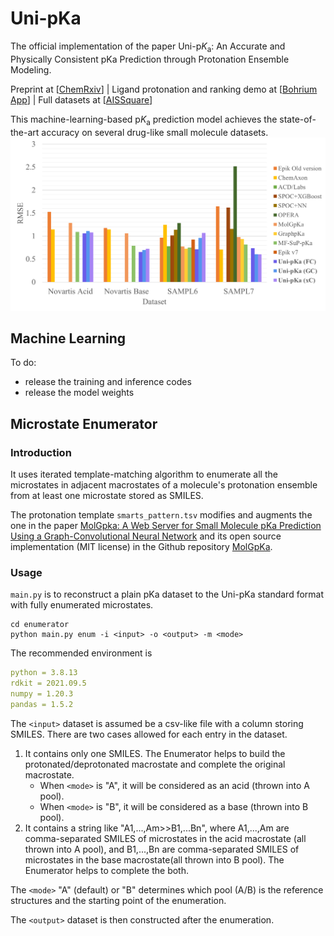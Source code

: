 # Uni-pKa
The official implementation of the paper Uni-p*K*<sub>a</sub>: An Accurate and Physically Consistent pKa Prediction through Protonation Ensemble Modeling. 

Preprint at [[ChemRxiv](https://chemrxiv.org/engage/chemrxiv/article-details/64e8da3879853bbd786ca4eb)] | Ligand protonation and ranking demo at [[Bohrium App](https://app.bohrium.dp.tech/uni-pka)] | Full datasets at [[AISSquare](https://www.aissquare.com/datasets/detail?pageType=datasets&name=Uni-pKa-Dataset)]

This machine-learning-based p*K*<sub>a</sub> prediction model achieves the state-of-the-art accuracy on several drug-like small molecule datasets.
![Alt text](performance.png)

## Machine Learning
To do: 
- release the training and inference codes
- release the model weights

## Microstate Enumerator

### Introduction

It uses iterated template-matching algorithm to enumerate all the microstates in adjacent macrostates of a molecule's protonation ensemble from at least one microstate stored as SMILES.

The protonation template `smarts_pattern.tsv` modifies and augments the one in the paper [MolGpka: A Web Server for Small Molecule pKa Prediction Using a Graph-Convolutional Neural Network](https://pubs.acs.org/doi/10.1021/acs.jcim.1c00075) and its open source implementation (MIT license) in the Github repository [MolGpKa](https://github.com/Xundrug/MolGpKa/blob/master/src/utils/smarts_pattern.tsv).

### Usage

`main.py` is to reconstruct a plain pKa dataset to the Uni-pKa standard format with fully enumerated microstates.

```shell
cd enumerator
python main.py enum -i <input> -o <output> -m <mode>
```

The recommended environment is
```yaml
python = 3.8.13
rdkit = 2021.09.5
numpy = 1.20.3
pandas = 1.5.2
```

The `<input>` dataset is assumed be a csv-like file with a column storing SMILES. There are two cases allowed for each entry in the dataset.

1. It contains only one SMILES. The Enumerator helps to build the protonated/deprotonated macrostate and complete the original macrostate.
    - When `<mode>` is "A", it will be considered as an acid (thrown into A pool). 
    - When `<mode>` is "B", it will be considered as a base (thrown into B pool).
2. It contains a string like "A1,...,Am>>B1,...Bn", where A1,...,Am are comma-separated SMILES of microstates in the acid macrostate (all thrown into A pool), and B1,...,Bn are comma-separated SMILES of microstates in the base macrostate(all thrown into B pool). The Enumerator helps to complete the both.

The `<mode>` "A" (default) or "B" determines which pool (A/B) is the reference structures and the starting point of the enumeration.

The `<output>` dataset is then constructed after the enumeration.